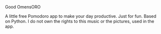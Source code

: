 Good OmensORO

A little free Pomodoro app to make your day productive.
Just for fun.
Based on Python. 
I do not own the rights to this music or the pictures, used in the app. 

